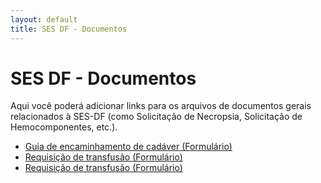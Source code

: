 ```yaml
---
layout: default
title: SES DF - Documentos
---
```


# SES DF - Documentos

Aqui você poderá adicionar links para os arquivos de documentos gerais relacionados à SES-DF (como Solicitação de Necropsia, Solicitação de Hemocomponentes, etc.).

* <a href="/ses-df/documentos/Guia_de_encaminhamento_de_cadáver_formulário.pdf">Guia de encaminhamento de cadáver (Formulário)</a>
* <a href="/ses-df/documentos/Solicitação_de_necropsia_formulário.pdf">Requisição de transfusão (Formulário)</a>
* <a href="/ses-df/documentos/Requisição de transfusão_V2_Formulário.pdf">Requisição de transfusão (Formulário)</a>
